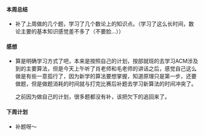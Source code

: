 #### 本周总结

+  补了上周做的几个题，学习了几个数论上的知识点。（学习了这么长时间，数论主要的基本知识感觉差不多了（不要脸...））

#### 感想

+  算是明确学习方式了吧，本来是按照自己的计划，按部就班的去学习ACM涉及到的主要算法，但是今天上午听了肖老师和毛老师的讲话之后，感觉自己这么做是有些一意孤行了，因为新学的算法要想掌握，知道原理只是第一步，还要做题，但是做题消耗的时间就与打完比赛后补题去学习新算法的时间冲突了。

   之前因为做自己的计划，很多题都没有补，该把欠下的追回来了。
   
#### 下周计划

+  补题呀～




